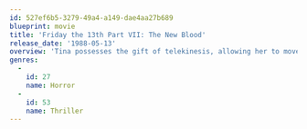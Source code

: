 ```yaml
---
id: 527ef6b5-3279-49a4-a149-dae4aa27b689
blueprint: movie
title: 'Friday the 13th Part VII: The New Blood'
release_date: '1988-05-13'
overview: 'Tina possesses the gift of telekinesis, allowing her to move things and see the future, using the power of her mind. But when a devious doctor tries to exploit her ability, the gift becomes a hellish curse. Tina unwittingly unchains the merciless bloodthirsty Jason Voorhees from his watery grave, igniting a bloodbath that ends in the ultimate showdown in strength of mind versus pure evil matter.'
genres:
  -
    id: 27
    name: Horror
  -
    id: 53
    name: Thriller
---
```

